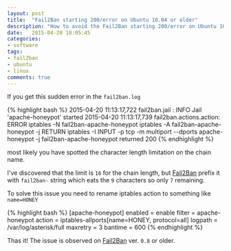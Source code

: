 ```yaml
---
layout: post
title:  "Fail2Ban starting 200/error on Ubuntu 10.04 or older"
description: "How to avoid the Fail2Ban starting 200/error on Ubuntu 10.04 or older which is caused by the iptables chain name length"
date:   2015-04-20 18:05:45
categories:
- software
tags:
- fail2ban
- ubuntu
- linux
comments: true
---
```


If you get this sudden error in the `fail2ban.log`

{% highlight bash %}
2015-04-20 11:13:17,722 fail2ban.jail   : INFO   Jail 'apache-honeypot' started
2015-04-20 11:13:17,739 fail2ban.actions.action: ERROR  iptables -N fail2ban-apache-honeypot
iptables -A fail2ban-apache-honeypot -j RETURN
iptables -I INPUT -p tcp -m multiport --dports apache-honeypot -j fail2ban-apache-honeypot returned 200
{% endhighlight %}

most likely you have spotted the character length limitation on the chain name. 

I've discovered that the limit is `16` for the chain length, but [Fail2Ban](/tag/fail2ban) prefix it with `fail2ban-` string 
which eats the `9` characters so only `7` remaining. 

To solve this issue you need to rename iptables action to something like `name=HONEY`  

{% highlight bash %}
[apache-honeypot]
enabled  = enable
filter   = apache-honeypot
action   = iptables-allports[name=HONEY, protocol=all]
logpath  = /var/log/asterisk/full
maxretry = 3
bantime  = 600
{% endhighlight %}

Thas it! The issue is observed on [Fail2Ban](/tag/fail2ban) ver. `0.8` or older. 

